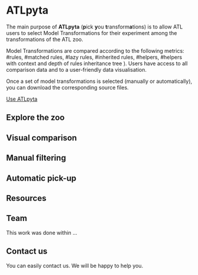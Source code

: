 # ATLpyta

The main purpose of **ATLpyta** (**p**ick **y**ou **t**ransform**a**tions) is to allow ATL users to select Model Transformations for their experiment among the transformations of the ATL zoo.

Model Transformations are compared according to the following metrics: #rules, #matched rules, #lazy rules, #inherited rules, #helpers, #helpers with context and depth of rules inheritance tree ). Users have access to all comparison data and to a user-friendly data visualisation.

Once a set of model transformations is selected (manually or automatically), you can download the corresponding source files. 

[Use ATLpyta](https://atlpyta.github.io/)

## Explore the zoo

## Visual comparison

## Manual filtering

## Automatic pick-up

## Resources

## Team

This work was done within ...

## Contact us

You can easily contact us. We will be happy to help you.